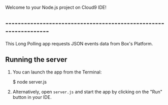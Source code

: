 Welcome to your Node.js project on Cloud9 IDE!

##    ----------------------------------------------------------------- 

This Long Polling app requests JSON events data from Box's Platform.

## Running the server

1) You can launch the app from the Terminal:

    $ node server.js

2) Alternatively, open `server.js` and start the app by clicking on the "Run" button in your IDE.